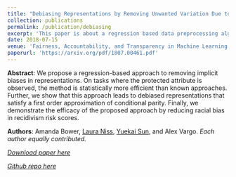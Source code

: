 ```yaml
---
title: "Debiasing Representations by Removing Unwanted Variation Due to Protected Attributes"
collection: publications
permalink: /publication/debiasing
excerpt: 'This paper is about a regression based data preprocessing algorithm to remove unwanted bias due to a protected attribute like race or gender.'
date: 2018-07-15
venue: 'Fairness, Accountability, and Transparency in Machine Learning (FAT-ML) workshop at the International Conference for Machine Learning (ICML)'
paperurl: 'https://arxiv.org/pdf/1807.00461.pdf'
---
```

<b>Abstract</b>: We propose a regression-based approach to removing implicit biases in representations. On tasks where the protected attribute is observed, the method is statistically more efficient than known approaches. Further, we show that this approach leads to debiased representations that satisfy a first order approximation of conditional parity. Finally, we demonstrate the efficacy of the proposed approach by reducing racial bias in recidivism risk scores.

<b>Authors</b>: Amanda Bower, [Laura Niss](http://lauraniss.com), [Yuekai Sun](http://www-personal.umich.edu/~yuekai/), and Alex Vargo. <i>Each author equally contributed.<i>

[Download paper here](https://arxiv.org/pdf/1807.00461.pdf)

[Github repo here](https://github.com/Amandarg/debias)
